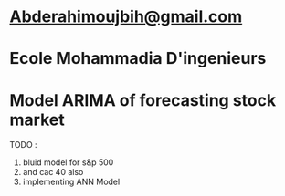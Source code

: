 # Abderahimoujbih@gmail.com
# Ecole Mohammadia D'ingenieurs
# Model ARIMA of forecasting stock market


TODO :
1. bluid model for s&p 500 
2. and cac 40 also 
3. implementing ANN Model 


